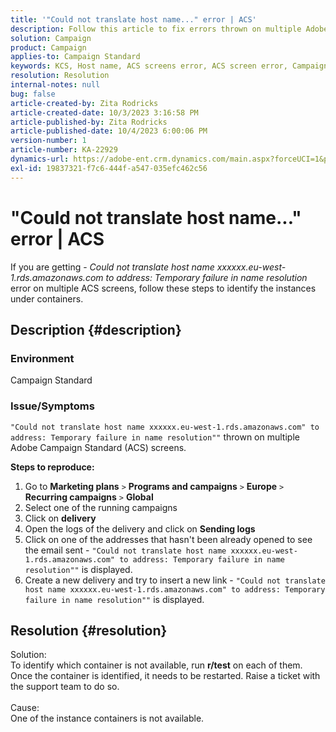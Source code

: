 ```yaml
---
title: '"Could not translate host name..." error | ACS'
description: Follow this article to fix errors thrown on multiple Adobe Campaign Standard screens
solution: Campaign
product: Campaign
applies-to: Campaign Standard
keywords: KCS, Host name, ACS screens error, ACS screen error, Campaign Standard
resolution: Resolution
internal-notes: null
bug: false
article-created-by: Zita Rodricks
article-created-date: 10/3/2023 3:16:58 PM
article-published-by: Zita Rodricks
article-published-date: 10/4/2023 6:00:06 PM
version-number: 1
article-number: KA-22929
dynamics-url: https://adobe-ent.crm.dynamics.com/main.aspx?forceUCI=1&pagetype=entityrecord&etn=knowledgearticle&id=f94f75df-ff61-ee11-be6e-6045bd006268
exl-id: 19837321-f7c6-444f-a547-035efc462c56
---
```

# "Could not translate host name..." error | ACS


If you are getting - *Could not translate host name xxxxxx.eu-west-1.rds.amazonaws.com to address: Temporary failure in name resolution* error on multiple ACS screens, follow these steps to identify the instances under containers.

## Description {#description}


### <b>Environment</b>

Campaign Standard



### <b>Issue/Symptoms</b>

`"Could not translate host name xxxxxx.eu-west-1.rds.amazonaws.com" to address: Temporary failure in name resolution""` thrown on multiple Adobe Campaign Standard (ACS) screens.

<b>Steps to reproduce:</b>

1. Go to <b>Marketing plans</b> `>`  <b>Programs and campaigns</b> `>`  <b>Europe</b> `>`  <b>Recurring campaigns</b> `>`  <b>Global</b>
2. Select one of the running campaigns
3. Click on <b>delivery</b>
4. Open the logs of the delivery and click on <b>Sending logs</b>
5. Click on one of the addresses that hasn't been already opened to see the email sent - `"Could not translate host name xxxxxx.eu-west-1.rds.amazonaws.com" to address: Temporary failure in name resolution""` is displayed.
6. Create a new delivery and try to insert a new link - `"Could not translate host name xxxxxx.eu-west-1.rds.amazonaws.com" to address: Temporary failure in name resolution""` is displayed.



## Resolution {#resolution}

Solution:<br>
To identify which container is not available, run <b>r/test</b> on each of them.
 Once the container is identified, it needs to be restarted. Raise a ticket with the support team to do so.
<br><br>Cause:<br>
One of the instance containers is not available.
